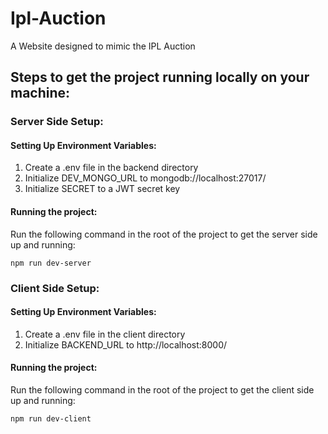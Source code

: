 # Ipl-Auction
A Website designed to mimic the IPL Auction

## Steps to get the project running locally on your machine:

### Server Side Setup:

#### Setting Up Environment Variables:

1) Create a .env file in the backend directory
2) Initialize DEV_MONGO_URL to mongodb://localhost:27017/
3) Initialize SECRET to a JWT secret key

#### Running the project:

Run the following command in the root of the project to get the server side up and running:
```
npm run dev-server
```

### Client Side Setup:

#### Setting Up Environment Variables:

1) Create a .env file in the client directory
2) Initialize BACKEND_URL to http://localhost:8000/

#### Running the project:

Run the following command in the root of the project to get the client side up and running:
```
npm run dev-client
```

